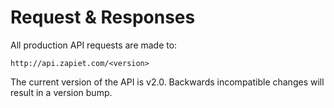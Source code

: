 # Request & Responses
All production API requests are made to: 

`http://api.zapiet.com/<version>`

The current version of the API is v2.0. Backwards incompatible changes will result in a version bump.